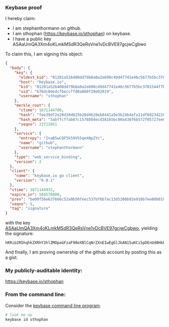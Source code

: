 ### Keybase proof

I hereby claim:

  * I am stephanthormann on github.
  * I am sthophan (https://keybase.io/sthophan) on keybase.
  * I have a public key ASAaUmQA3Xm4oKLmkMSdR3QeRsVne1vDcBVE97gcjwCgbwo

To claim this, I am signing this object:

```json
{
  "body": {
    "key": {
      "eldest_kid": "01201a526400dd79b8a0a2e690c49d47741e46c5677b5bc3701544f7b81c8f00a06f0a",
      "host": "keybase.io",
      "kid": "01201a526400dd79b8a0a2e690c49d47741e46c5677b5bc3701544f7b81c8f00a06f0a",
      "uid": "b76dc0dedcfbeccffd0a060f39e02019",
      "username": "sthophan"
    },
    "merkle_root": {
      "ctime": 1671144700,
      "hash": "fee39df2e28d30d825b28d4620eb8441a5e3b24b4efa11df60234226aa8c64978b45b69e6eb24ea1500a0d9da24f14b4e726961b4773fa4759ed30c206a3dc89",
      "hash_meta": "5abffcffab07c1578894ecd38165bc00a438f6b572f05727ee60162c64677266",
      "seqno": 23722051
    },
    "service": {
      "entropy": "InaB5wCQF5k59V55qeXNpZYc",
      "name": "github",
      "username": "stephanthormann"
    },
    "type": "web_service_binding",
    "version": 2
  },
  "client": {
    "name": "keybase.io go client",
    "version": "6.0.1"
  },
  "ctime": 1671144932,
  "expire_in": 504576000,
  "prev": "be09f56e637666c52a9b50feec537bf6b7ac13d5200b92e910b7ee80b01854b1",
  "seqno": 5,
  "tag": "signature"
}
```

with the key [ASAaUmQA3Xm4oKLmkMSdR3QeRsVne1vDcBVE97gcjwCgbwo](https://keybase.io/sthophan), yielding the signature:

```
hKRib2R5hqhkZXRhY2hlZMOpaGFzaF90eXBlCqNrZXnEIwEgGlJkAN15uKCi5pDEnUd0HkbFZ3tbw3AVRPe4HI8AoG8Kp3BheWxvYWTESpcCBcQgvgn1bmN2ZsUqm1D+7FN79resE9UgC5LpELfugLAYVLHEIH04zScS86dt3NcWyF/AGoKdsxTz2MFATSyhevr7+vaUAgHCo3NpZ8RAJEz7l+erUs20bwGmFgOtvkRJa5x+QxurCigPxcl6vfLyHXsg+koB2CuWZpay8RU8x79E98mov7DxxC+oToIhCKhzaWdfdHlwZSCkaGFzaIKkdHlwZQildmFsdWXEILTm3qkV/B9jT7+PLAMNjMz+A/hxxsZnbM1MZZ9Vwxcfo3RhZ80CAqd2ZXJzaW9uAQ==

```

And finally, I am proving ownership of the github account by posting this as a gist.

### My publicly-auditable identity:

https://keybase.io/sthophan

### From the command line:

Consider the [keybase command line program](https://keybase.io/download).

```bash
# look me up
keybase id sthophan
```
